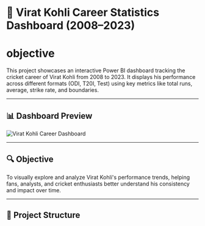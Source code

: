 
# 🏏 Virat Kohli Career Statistics Dashboard (2008–2023)

# objective 
This project showcases an interactive Power BI dashboard tracking the cricket career of Virat Kohli from 2008 to 2023. It displays his performance across different formats (ODI, T20I, Test) using key metrics like total runs, average, strike rate, and boundaries.

---

## 📊 Dashboard Preview

![Virat Kohli Career Dashboard](virat-kohli-full-dashboard.png)

---

## 🔍 Objective

To visually explore and analyze Virat Kohli's performance trends, helping fans, analysts, and cricket enthusiasts better understand his consistency and impact over time.

---

## 📁 Project Structure

